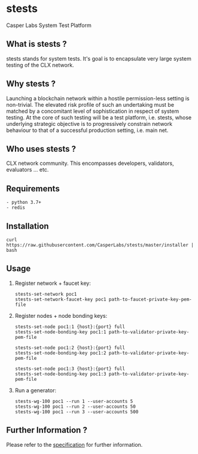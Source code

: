 stests
===============

Casper Labs System Test Platform


What is stests ?
--------------------------------------

stests stands for system tests.  It's goal is to encapsulate very large system testing of the CLX network.


Why stests ?
--------------------------------------

Launching a blockchain network within a hostile permission-less setting is non-trivial.  The elevated risk profile of such an undertaking must be matched by a concomitant level of sophistication in respect of system testing.  At the core of such testing will be a test platform, i.e. stests, whose underlying strategic objective is to progressively constrain network behaviour to that of a successful production setting, i.e. main net.


Who uses stests ?
--------------------------------------

CLX network community.  This encompasses developers, validators, evaluators ... etc.


Requirements
--------------------------------------

    - python 3.7+
    - redis

Installation
--------------------------------------

```
curl https://raw.githubusercontent.com/CasperLabs/stests/master/installer | bash
```

Usage
--------------------------------------

1.  Register network + faucet key:

    ```
    stests-set-network poc1
    stests-set-network-faucet-key poc1 path-to-faucet-private-key-pem-file
    ```

2.  Register nodes + node bonding keys:

    ```
    stests-set-node poc1:1 {host}:{port} full
    stests-set-node-bonding-key poc1:1 path-to-validator-private-key-pem-file

    stests-set-node poc1:2 {host}:{port} full
    stests-set-node-bonding-key poc1:2 path-to-validator-private-key-pem-file

    stests-set-node poc1:3 {host}:{port} full
    stests-set-node-bonding-key poc1:3 path-to-validator-private-key-pem-file
    ```

3.  Run a generator:

    ```
    stests-wg-100 poc1 --run 1 --user-accounts 5
    stests-wg-100 poc1 --run 2 --user-accounts 50
    stests-wg-100 poc1 --run 3 --user-accounts 500
    ```

Further Information ?
--------------------------------------

Please refer to the [specification](https://casperlabs.atlassian.net/wiki/spaces/TEST/pages/156827909/Test+Platform+Specification) for further information.
